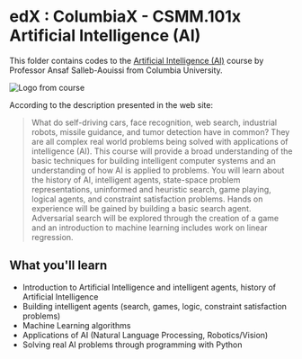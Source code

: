 # edX : ColumbiaX - CSMM.101x Artificial Intelligence (AI)

This folder contains codes to the [Artificial Intelligence (AI)](https://www.edx.org/course/artificial-intelligence-ai-columbiax-csmm-101x-2) course by Professor Ansaf Salleb-Aouissi from Columbia University. 

![Logo from course](https://www.edx.org/sites/default/files/course/image/promoted/course_image_csmm_101x_378x225.jpg)

According to the description presented in the web site:

> What do self-driving cars, face recognition, web search, industrial robots, missile guidance, and tumor detection have in common?
> They are all complex real world problems being solved with applications of intelligence (AI).
> This course will provide a broad understanding of the basic techniques for building intelligent computer systems and an understanding of how AI is applied to problems.
> You will learn about the history of AI, intelligent agents, state-space problem representations, uninformed and heuristic search, game playing, logical agents, and constraint satisfaction problems.
> Hands on experience will be gained by building a basic search agent. Adversarial search will be explored through the creation of a game and an introduction to machine learning includes work on linear regression.

## What you'll learn
- Introduction to Artificial Intelligence and intelligent agents, history of Artificial Intelligence
- Building intelligent agents (search, games, logic, constraint satisfaction problems)
- Machine Learning algorithms
- Applications of AI (Natural Language Processing, Robotics/Vision)
- Solving real AI problems through programming with Python


